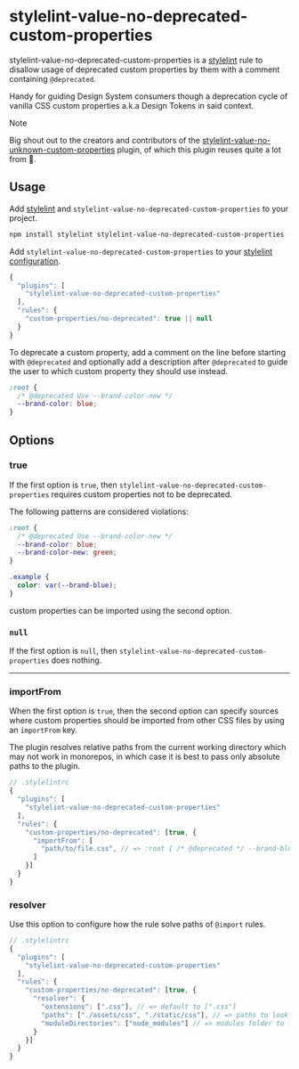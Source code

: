 # stylelint-value-no-deprecated-custom-properties

stylelint-value-no-deprecated-custom-properties is a [stylelint](https://stylelint.io/) rule to disallow usage of deprecated custom properties by them with a comment containing `@deprecated`.

Handy for guiding Design System consumers though a deprecation cycle of vanilla CSS custom properties a.k.a Design Tokens in said context.

> [!NOTE]  
> Big shout out to the creators and contributors of the [stylelint-value-no-unknown-custom-properties](https://github.com/csstools/stylelint-value-no-unknown-custom-properties) plugin, of which this plugin reuses quite a lot from 🙌.

## Usage

Add [stylelint](https://stylelint.io/) and `stylelint-value-no-deprecated-custom-properties` to your project.

```bash
npm install stylelint stylelint-value-no-deprecated-custom-properties --save-dev
```

Add `stylelint-value-no-deprecated-custom-properties` to your [stylelint configuration](https://stylelint.io/user-guide/configure).

```js
{
  "plugins": [
    "stylelint-value-no-deprecated-custom-properties"
  ],
  "rules": {
    "custom-properties/no-deprecated": true || null
  }
}
```

To deprecate a custom property, add a comment on the line before starting with `@deprecated` and optionally add a description after `@deprecated` to guide the user to which custom property they should use instead.

```css
:root {
  /* @deprecated Use --brand-color-new */
  --brand-color: blue;
}
```

## Options

### true

If the first option is `true`, then `stylelint-value-no-deprecated-custom-properties` requires custom properties not to be deprecated.

The following patterns are considered violations:

```css
:root {
  /* @deprecated Use --brand-color-new */
  --brand-color: blue;
  --brand-color-new: green;
}

.example {
  color: var(--brand-blue);
}
```

custom properties can be imported using the second option.

### `null`

If the first option is `null`, then `stylelint-value-no-deprecated-custom-properties` does nothing.

---

### importFrom

When the first option is `true`, then the second option can specify sources where custom properties should be imported from other CSS files by using an `importFrom` key.

The plugin resolves relative paths from the current working directory which may not work in monorepos, in which case it is best to pass only absolute paths to the plugin.

```js
// .stylelintrc
{
  "plugins": [
    "stylelint-value-no-deprecated-custom-properties"
  ],
  "rules": {
    "custom-properties/no-deprecated": [true, {
      "importFrom": [
        "path/to/file.css", // => :root { /* @deprecated */ --brand-blue: #33f; }
      ]
    }]
  }
}
```

### resolver

Use this option to configure how the rule solve paths of `@import` rules.

```js
// .stylelintrc
{
  "plugins": [
    "stylelint-value-no-deprecated-custom-properties"
  ],
  "rules": {
    "custom-properties/no-deprecated": [true, {
      "resolver": {
        "extensions": [".css"], // => default to [".css"]
        "paths": ["./assets/css", "./static/css"], // => paths to look for files, default to []
        "moduleDirectories": ["node_modules"] // => modules folder to look for files, default to ["node_modules"]
      }
    }]
  }
}
```
